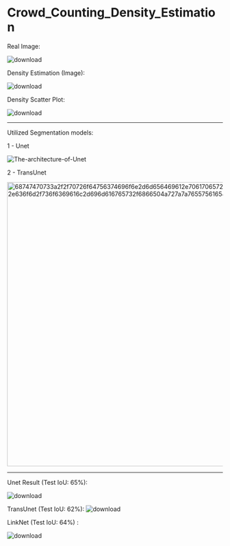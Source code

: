 # Crowd_Counting_Density_Estimation


Real Image: 

![download](https://github.com/user-attachments/assets/d1e59a7c-2e13-45f0-912c-6175d945bfd6)


Density Estimation (Image): 

![download](https://github.com/user-attachments/assets/170e6e40-d10f-4d3f-a544-feef27b8ac56)

Density Scatter Plot: 

![download](https://github.com/user-attachments/assets/9361185e-c641-4f4b-a521-40dc55eb8f45)

--- 
Utilized Segmentation models: 

1 - Unet 

![The-architecture-of-Unet](https://github.com/user-attachments/assets/00f556ae-348c-4097-b575-33761f3bbd3a)


2 - TransUnet

<img width="662" alt="68747470733a2f2f70726f64756374696f6e2d6d656469612e70617065727377697468636f64652e636f6d2f736f6369616c2d696d616765732f6866504a727a7a7655756165494d76622e706e67" src="https://github.com/user-attachments/assets/2ad29d29-7243-47de-8852-79bed920c397">


---

Unet Result  (Test IoU: 65%):

![download](https://github.com/user-attachments/assets/36703cd5-9aa3-4b2e-9ee3-78d70bfab5f4)

TransUnet (Test IoU: 62%):
![download](https://github.com/user-attachments/assets/b52d1075-68e8-4705-a9bb-66003884c3d4)


LinkNet (Test IoU: 64%) :

![download](https://github.com/user-attachments/assets/791b145c-cd4a-4e96-ba12-6afbdb11bec8)


